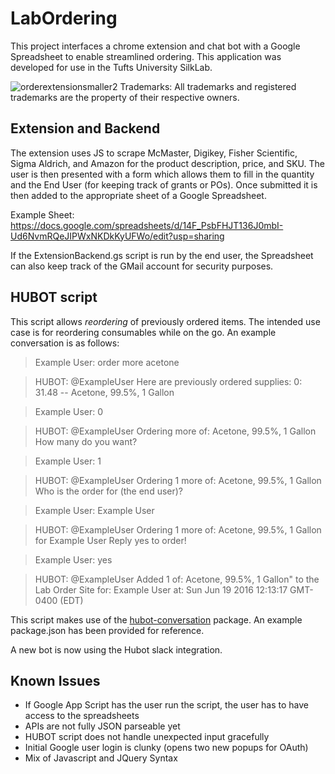 # LabOrdering

This project interfaces a chrome extension and chat bot with a Google Spreadsheet
to enable streamlined ordering. This application was developed for use in
the Tufts University SilkLab.

![orderextensionsmaller2](https://cloud.githubusercontent.com/assets/480305/16212250/6952c406-3714-11e6-95cd-d1d299e66486.png)
Trademarks: All trademarks and registered trademarks are the property of their respective owners.

## Extension and Backend
The extension uses JS to scrape McMaster, Digikey, Fisher Scientific, Sigma Aldrich,
and Amazon for the product description, price, and SKU. The user is
then presented with a form which allows them to fill in the quantity and the
End User (for keeping track of grants or POs). Once submitted it is then added
to the appropriate sheet of a Google Spreadsheet.

Example Sheet:
https://docs.google.com/spreadsheets/d/14F_PsbFHJT136J0mbI-Ud6NvmRQeJIPWxNKDkKyUFWo/edit?usp=sharing

If the ExtensionBackend.gs script is run by the end user, the Spreadsheet can
also keep track of the GMail account for security purposes.

## HUBOT script
This script allows *reordering* of previously ordered items. The intended use
case is for reordering consumables while on the go. An example conversation is
as follows:

>  Example User: order more acetone

>  HUBOT: @ExampleUser Here are previously ordered supplies:
  0: 31.48 -- Acetone, 99.5%, 1 Gallon

>  Example User: 0

>  HUBOT: @ExampleUser Ordering more of:
  Acetone, 99.5%, 1 Gallon
  How many do you want?

>  Example User: 1

>  HUBOT: @ExampleUser Ordering 1 more of:
  Acetone, 99.5%, 1 Gallon
  Who is the order for (the end user)?

>  Example User: Example User

>  HUBOT: @ExampleUser Ordering 1 more of:
  Acetone, 99.5%, 1 Gallon
  for Example User
  Reply yes to order!

>  Example User: yes

>  HUBOT: @ExampleUser Added 1 of:
  Acetone, 99.5%, 1 Gallon"
   to the Lab Order Site for: Example User
   at: Sun Jun 19 2016 12:13:17 GMT-0400 (EDT)

 This script makes use of the [hubot-conversation](https://github.com/lmarkus/hubot-conversation) package.
 An example package.json has been provided for reference. 

 A new bot is now using the Hubot slack integration.

## Known Issues
+ If Google App Script has the user run the script, the user has to have access to the spreadsheets
+ APIs are not fully JSON parseable yet
+ HUBOT script does not handle unexpected input gracefully
+ Initial Google user login is clunky (opens two new popups for OAuth)
+ Mix of Javascript and JQuery Syntax
